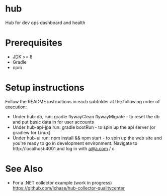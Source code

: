 # hub
Hub for dev ops dashboard and health

# Prerequisites
- JDK >= 8
- Gradle
- npm

# Setup instructions
Follow the README instructions in each subfolder at the following order of execution:
* Under hub-db, run: gradle flywayClean flywayMigrate - to reset the db and put basic data in for user accounts
* Under hub-api-jpa run: gradle bootRun - to spin up the api server (or gradlew for Linux)
* Under hub-ui run: npm install && npm start - to spin up the web site
and you're ready to go in development environment.
Navigate to http://localhost:4001 and log in with a@a.com / c

# See Also
* For a .NET collector example (work in progress) https://github.com/lchase/hub-collector-qualitycenter